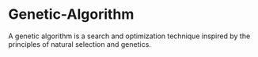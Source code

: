 # Genetic-Algorithm
A genetic algorithm is a search and optimization technique inspired by the principles of natural selection and genetics. 
